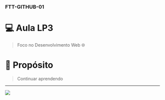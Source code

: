 ### FTT-GITHUB-01

# 💻 **Aula LP3**

> Foco no Desenvolvimento Web 🌐

# 🚀 **Propósito**
> Continuar aprendendo
<hr>


<img src="https://cdn.dribbble.com/users/2401141/screenshots/5487982/developers-gif-showcase.gif">